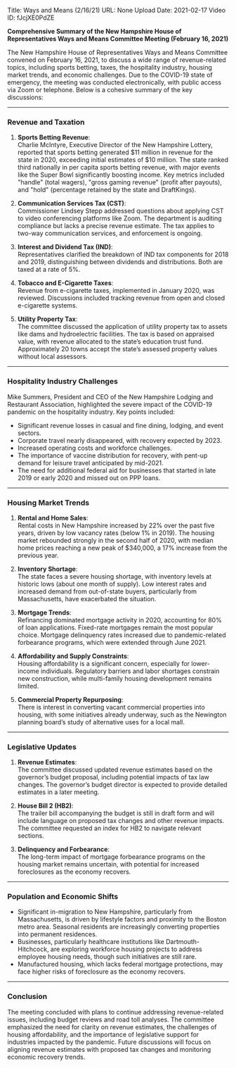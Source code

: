 Title: Ways and Means (2/16/21)
URL: None
Upload Date: 2021-02-17
Video ID: fJcjXE0PdZE

**Comprehensive Summary of the New Hampshire House of Representatives Ways and Means Committee Meeting (February 16, 2021)**

The New Hampshire House of Representatives Ways and Means Committee convened on February 16, 2021, to discuss a wide range of revenue-related topics, including sports betting, taxes, the hospitality industry, housing market trends, and economic challenges. Due to the COVID-19 state of emergency, the meeting was conducted electronically, with public access via Zoom or telephone. Below is a cohesive summary of the key discussions:

---

### **Revenue and Taxation**
1. **Sports Betting Revenue**:  
   Charlie McIntyre, Executive Director of the New Hampshire Lottery, reported that sports betting generated $11 million in revenue for the state in 2020, exceeding initial estimates of $10 million. The state ranked third nationally in per capita sports betting revenue, with major events like the Super Bowl significantly boosting income. Key metrics included "handle" (total wagers), "gross gaming revenue" (profit after payouts), and "hold" (percentage retained by the state and DraftKings).

2. **Communication Services Tax (CST)**:  
   Commissioner Lindsey Stepp addressed questions about applying CST to video conferencing platforms like Zoom. The department is auditing compliance but lacks a precise revenue estimate. The tax applies to two-way communication services, and enforcement is ongoing.

3. **Interest and Dividend Tax (IND)**:  
   Representatives clarified the breakdown of IND tax components for 2018 and 2019, distinguishing between dividends and distributions. Both are taxed at a rate of 5%.

4. **Tobacco and E-Cigarette Taxes**:  
   Revenue from e-cigarette taxes, implemented in January 2020, was reviewed. Discussions included tracking revenue from open and closed e-cigarette systems.

5. **Utility Property Tax**:  
   The committee discussed the application of utility property tax to assets like dams and hydroelectric facilities. The tax is based on appraised value, with revenue allocated to the state’s education trust fund. Approximately 20 towns accept the state’s assessed property values without local assessors.

---

### **Hospitality Industry Challenges**
Mike Summers, President and CEO of the New Hampshire Lodging and Restaurant Association, highlighted the severe impact of the COVID-19 pandemic on the hospitality industry. Key points included:
- Significant revenue losses in casual and fine dining, lodging, and event sectors.
- Corporate travel nearly disappeared, with recovery expected by 2023.
- Increased operating costs and workforce challenges.
- The importance of vaccine distribution for recovery, with pent-up demand for leisure travel anticipated by mid-2021.
- The need for additional federal aid for businesses that started in late 2019 or early 2020 and missed out on PPP loans.

---

### **Housing Market Trends**
1. **Rental and Home Sales**:  
   Rental costs in New Hampshire increased by 22% over the past five years, driven by low vacancy rates (below 1% in 2019). The housing market rebounded strongly in the second half of 2020, with median home prices reaching a new peak of $340,000, a 17% increase from the previous year.

2. **Inventory Shortage**:  
   The state faces a severe housing shortage, with inventory levels at historic lows (about one month of supply). Low interest rates and increased demand from out-of-state buyers, particularly from Massachusetts, have exacerbated the situation.

3. **Mortgage Trends**:  
   Refinancing dominated mortgage activity in 2020, accounting for 80% of loan applications. Fixed-rate mortgages remain the most popular choice. Mortgage delinquency rates increased due to pandemic-related forbearance programs, which were extended through June 2021.

4. **Affordability and Supply Constraints**:  
   Housing affordability is a significant concern, especially for lower-income individuals. Regulatory barriers and labor shortages constrain new construction, while multi-family housing development remains limited.

5. **Commercial Property Repurposing**:  
   There is interest in converting vacant commercial properties into housing, with some initiatives already underway, such as the Newington planning board’s study of alternative uses for a local mall.

---

### **Legislative Updates**
1. **Revenue Estimates**:  
   The committee discussed updated revenue estimates based on the governor’s budget proposal, including potential impacts of tax law changes. The governor’s budget director is expected to provide detailed estimates in a later meeting.

2. **House Bill 2 (HB2)**:  
   The trailer bill accompanying the budget is still in draft form and will include language on proposed tax changes and other revenue impacts. The committee requested an index for HB2 to navigate relevant sections.

3. **Delinquency and Forbearance**:  
   The long-term impact of mortgage forbearance programs on the housing market remains uncertain, with potential for increased foreclosures as the economy recovers.

---

### **Population and Economic Shifts**
- Significant in-migration to New Hampshire, particularly from Massachusetts, is driven by lifestyle factors and proximity to the Boston metro area. Seasonal residents are increasingly converting properties into permanent residences.
- Businesses, particularly healthcare institutions like Dartmouth-Hitchcock, are exploring workforce housing projects to address employee housing needs, though such initiatives are still rare.
- Manufactured housing, which lacks federal mortgage protections, may face higher risks of foreclosure as the economy recovers.

---

### **Conclusion**
The meeting concluded with plans to continue addressing revenue-related issues, including budget reviews and road toll analyses. The committee emphasized the need for clarity on revenue estimates, the challenges of housing affordability, and the importance of legislative support for industries impacted by the pandemic. Future discussions will focus on aligning revenue estimates with proposed tax changes and monitoring economic recovery trends.